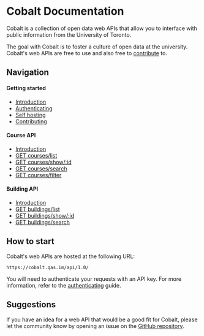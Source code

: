 # Cobalt Documentation

Cobalt is a collection of open data web APIs that allow you to interface with public information from the University of Toronto.

The goal with Cobalt is to foster a culture of open data at the university. Cobalt's web APIs are free to use and also free to [contribute](./getting-started/contributing.md) to.

## Navigation

#### Getting started

* [Introduction](./getting-started/introduction.md)
* [Authenticating](./getting-started/authenticating.md)
* [Self hosting](./getting-started/self-hosting.md)
* [Contributing](./getting-started/contributing.md)

#### Course API

* [Introduction](./course-api/introduction.md)
* [GET courses/list](./course-api/list.md)
* [GET courses/show/:id](./course-api/show.md)
* [GET courses/search](./course-api/search.md)
* [GET courses/filter](./course-api/filter.md)

#### Building API

* [Introduction](./building-api/introduction.md)
* [GET buildings/list](./building-api/list.md)
* [GET buildings/show/:id](./building-api/show.md)
* [GET buildings/search](./building-api/search.md)

## How to start

Cobalt's web APIs are hosted at the following URL:

```
https://cobalt.qas.im/api/1.0/
```

You will need to authenticate your requests with an API key. For more information, refer to the [authenticating](./getting-started/authenticating.md) guide.

## Suggestions

If you have an idea for a web API that would be a good fit for Cobalt, please let the community know by opening an issue on the [GitHub repository](https://github.com/cobalt-uoft/cobalt/issues).
